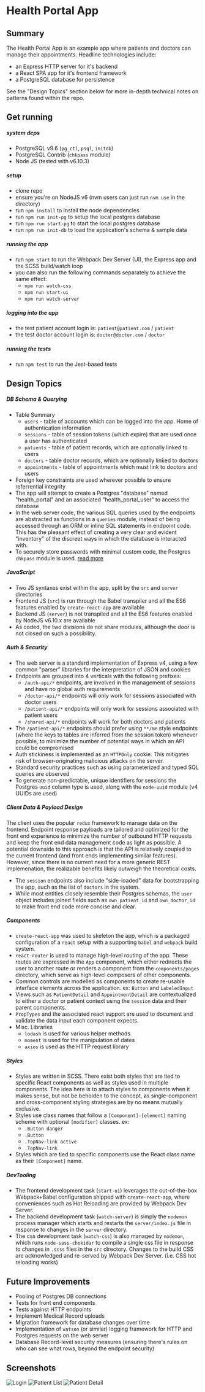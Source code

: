 # Health Portal App

## Summary
The Health Portal App is an example app where patients and doctors can manage their appointments. Headline technologies include:

- an Express HTTP server for it's backend
- a React SPA app for it's frontend framework
- a PostgreSQL database for persistence

See the "Design Topics" section below for more in-depth technical notes on patterns found within the repo.

## Get running

##### system deps
- PostgreSQL v9.6 (`pg_ctl`, `psql`, `initdb`)
- PostgreSQL Contrib (`chkpass` module)
- Node JS (tested with v6.10.3)

##### setup
- clone repo
- ensure you're on NodeJS v6 (nvm users can just run `nvm use` in the directory)
- run `npm install` to install the node dependencies
- run `npm run init-pg` to setup the local postgres database
- run `npm run start-pg` to start the local postgres database
- run `npm run init-db` to load the application's schema & sample data

##### running the app
- run `npm start` to run the Webpack Dev Server (UI), the Express app and the SCSS build/watch loop
- you can also run the following commands separately to achieve the same effect:
  - `npm run watch-css`
  - `npm run start-ui`
  - `npm run watch-server`

##### logging into the app
- the test patient account login is: `patient@patient.com` / `patient`
- the test doctor account login is: `doctor@doctor.com` / `doctor`

##### running the tests
- run `npm test` to run the Jest-based tests

## Design Topics

##### DB Schema & Querying
- Table Summary
  - `users` - table of accounts which can be logged into the app. Home of authentication information
  - `sessions` - table of session tokens (which expire) that are used once a user has authenticated
  - `patients` - table of patient records, which are optionally linked to users
  - `doctors` - table doctor records, which are optionally linked to doctors
  - `appointments` - table of appointments which must link to doctors and users
- Foreign key constraints are used wherever possible to ensure referrential integrity
- The app will attempt to create a Postgres "database" named "health_portal" and an associated "health_portal_user" to access the database
- In the web server code, the various SQL queries used by the endpoints are abstracted as functions in a `queries` module, instead of being accessed through an ORM or inline SQL statements in endpoint code. This has the pleasant effect of creating a very clear and evident "inventory" of the discreet ways in which the database is interacted with.
- To securely store passwords with minimal custom code, the Postgres `chkpass` module is used. [read more](https://www.postgresql.org/docs/9.6/static/chkpass.html)

##### JavaScript
- Two JS syntaxes exist within the app, split by the `src` and `server` directories
- Frontend JS (`src`) is run through the Babel transpiler and all the ES6 features enabled by `create-react-app` are available
- Backend JS (`server`) is not transpiled and all the ES6 features enabled by NodeJS v6.10.x are available
- As coded, the two divisions do not share modules, although the door is not closed on such a possibility.

##### Auth & Security
- The web server is a standard implementation of Express v4, using a few common "parser" libraries for the interpretation of JSON and cookies
- Endpoints are grouped into 4 verticals with the following prefixes:
  - `/auth-api/*` endpoints, are involved in the management of sessions and have no global auth requirements
  - `/doctor-api/*` endpoints will only work for sessions associated with doctor users
  - `/patient-api/*` endpoints will only work for sessions associated with patient users
  - `/shared-api/*` endpoints will work for both doctors and patients
- The `/patient-api/*` endpoints should prefer using `**/me` style endpoints (where the keys to tables are inferred from the session token) whenever possible, to minimize the number of potential ways in which an API could be compromised
- Auth stickiness is implemented as an `HTTPOnly` cookie. This mitigates risk of browser-originating malicious attacks on the server.
- Standard security practices such as using parameterized and typed SQL queries are observed
- To generate non-predictable, unique identifiers for sessions the Postgres `uuid` column type is used, along with the `node-uuid` module (v4 UUIDs are used)

##### Client Data & Payload Design
The client uses the popular `redux` framework to manage data on the frontend. Endpoint response payloads are tailored and optimized for the front end experience to minimize the number of outbound HTTP requests and keep the front end data management code as light as possible. A potential downside to this approach is that the API is relatively coupled to the current frontend (and front ends implementing similar features). However, since there is no current need for a more generic REST implemenation, the realizable benefits likely outweigh the theoretical costs.

- The `session` endpoints also include "side-loaded" data for bootstrapping the app, such as the list of `doctors` in the system.
- While most entities closely resemble their Postgres schemas, the `user` object includes joined fields such as `own_patient_id` and `own_doctor_id` to make front end code more concise and clear.

##### Components
- `create-react-app` was used to skeleton the app, which is a packaged configuration of a `react` setup with a supporting `babel` and `webpack` build system.
- `react-router` is used to manage high-level routing of the app. These routes are expressed in the `App` component, which either redirects the user to another route or renders a component from the `components/pages` directory, which serve as high-level composers of other components.
- Common controls are modelled as components to create re-usable interface elements across the application. ex: `Button` and `LabeledInput`
- Views such as `PatientDetail` and `AppointmentDetail` are contextualized to either a doctor or patient context using the `session` data and their parent components.
- `PropTypes` and the associated react support are used to document and validate the data input each component expects.
- Misc. Libraries
  - `lodash` is used for various helper methods
  - `moment` is used for the manipulation of dates
  - `axios` is used as the HTTP request library

##### Styles
- Styles are written in SCSS. There exist both styles that are tied to specific React components as well as styles used in multiple components. The idea here is to attach styles to components when it makes sense, but not be beholden to the concept, as single-component and cross-component styling strategies are by no means mutually exclusive.
- Styles use class names that follow a `[Component]-[element]` naming scheme with optional `[modifier]` classes. ex:
  - `.Button danger`
  - `.Button`
  - `.TopNav-link active`
  - `.TopNav-link`
- Styles which are tied to specific components use the React class name as their `[Component]` name.

##### DevTooling
- The frontend development task (`start-ui`) leverages the out-of-the-box Webpack+Babel configuration shipped with `create-react-app`, where conveniences such as Hot Reloading are provided by Webpack Dev Server.
- The backend development task (`watch-server`) is simply the `nodemon` process manager which starts and restarts the `server/index.js` file in response to changes in the `server` directory.
- The css development task (`watch-css`) is also managed by `nodemon`, which runs `node-sass-chokidar` to compile a single css file in response to changes in `.scss` files in the `src` directory. Changes to the build CSS are acknowledged and re-served by Webpack Dev Server. (i.e. CSS hot reloading works)

## Future Improvements
- Pooling of Postgres DB connections
- Tests for front end components
- Tests against HTTP endpoints
- Implement Medical Record uploads
- Migration framework for database changes over time
- Implementation of `watson` (or similar) logging framework for HTTP and Postgres requests on the web server
- Database Record-level security measures (ensuring there's rules on who can see what rows, beyond the endpoint security)

## Screenshots
![Login](/readme_images/hp_login.png?raw=true "Login")
![Patient List](/readme_images/hp_patient_list.png?raw=true "Patient List")
![Patient Detail](/readme_images/hp_patient_detail.png?raw=true "Patient Detail")
